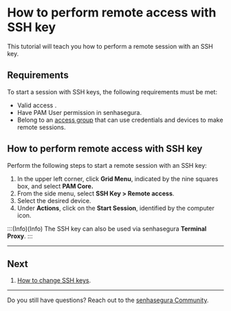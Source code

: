 # How to perform remote access with SSH key

This tutorial will teach you how to perform a remote session with an SSH key.

## Requirements

To start a session with SSH keys, the following requirements must be met:

- Valid access .
- Have PAM User permission in senhasegura.
- Belong to an [access group](/v3-33/docs/en/user-management-access-groups) that can use credentials and devices to make remote sessions.

## How to perform remote access with SSH key

Perform the following steps to start a remote session with an SSH key:

1. In the upper left corner, click **Grid Menu**, indicated by the nine squares box, and select **PAM Core.**
2. From the side menu, select **SSH Key > Remote access**.
3. Select the desired device.
4. Under **Actions**, click on the **Start Session**, identified by the computer icon.

:::(Info)(Info)
The SSH key can also be used via senhasegura **Terminal Proxy**.
:::
***
## Next

1. [How to change SSH keys](/v3-33/docs/executions-how-to-change-ssh-keys).

***

Do you still have questions? Reach out to the [senhasegura Community](https://community.senhasegura.io/).
